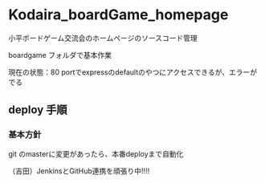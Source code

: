# Kodaira_boardGame_homepage
小平ボードゲーム交流会のホームページのソースコード管理

boardgame フォルダで基本作業

現在の状態：80 portでexpressのdefaultのやつにアクセスできるが、エラーがでる

## deploy 手順
### 基本方針
git のmasterに変更があったら、本番deployまで自動化

（吉田）JenkinsとGitHub連携を頑張り中!!!!